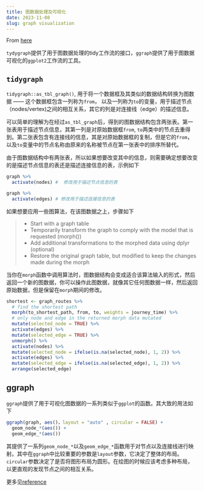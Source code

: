 ```yaml
---
title: 图数据处理及可视化
date: 2023-11-08
slug: graph visualization
---
```


From [here](https://rviews.rstudio.com/2019/03/06/intro-to-graph-analysis/)

`tydygraph`提供了用于图数据处理的tidy工作流的接口，`ggraph`提供了用于图数据可视化的`ggplot2`工作流的工具。

## `tidygraph`

`tidygraph::as_tbl_graph()`, 用于将一个数据框及其类似的数据结构转换为图数据 —— 这个数据框包含一列称为`from`， 以及一列称为`to`的变量，用于描述节点（nodes/vertex)之间的相互关系，其它的列是对连接线（edge）的描述信息。

可以简单的理解为在经过`as_tbl_graph`后，得到的图数据结构包含两张表。第一张表用于描述节点信息，其第一列是对原始数据框`from`, `to`两类中的节点去重得到。第二张表包含有连接线的信息，其是对原始数据框的复制，但是它的`from`，以及`to`变量中的节点名称由原来的名称被节点在第一张表中的排序所替代。

由于图数据结构中有两张表，所以如果想要改变其中的信息，则需要确定想要改变的是描述节点信息的表还是描述连接信息的表，示例如下

```r
graph %>%
  activate(nodes) #  修改用于描述节点信息的表

graph %>%
  activate(edges) # 修改用于描述连接信息的表
```

如果想要应用一些图算法，在该图数据之上，步骤如下

> - Start with a graph table
> - Temporarily transform the graph to comply with the model that is requested (morph())
> - Add additional transformations to the morphed data using dplyr (optional)
> - Restore the original graph table, but modified to keep the changes made during the morph

当你在`morph`函数中调用算法时，图数据结构会变成适合该算法输入的形式，然后返回一个新的图数据，你可以操作此图数据，就像其它任何图数据一样，然后返回原始数据，但是保留在`morph`期间的修改。

```r
shortest <- graph_routes %>%
  # find the shortest path
  morph(to_shortest_path, from, to, weights = journey_time) %>% 
  # only node and edge in the returned morph data mutated
  mutate(selected_node = TRUE) %>%
  activate(edges) %>%
  mutate(selected_edge = TRUE) %>%
  unmorph() %>%
  activate(nodes) %>%
  mutate(selected_node = ifelse(is.na(selected_node), 1, 2)) %>%
  activate(edges) %>%
  mutate(selected_edge = ifelse(is.na(selected_edge), 1, 2)) %>%
  arrange(selected_edge)
```

## ggraph

`ggraph`提供了用于可视化图数据的一系列类似于`ggplot`的函数。其大致的用法如下

```r
ggraph(graph, aes()，layout = "auto" , circular = FALSE) +
  geom_node_*(aes()) +
  geom_edge_*(aes())
```

其提供了一系列`geom_node_*`以及`geom_edge_*`函数用于对节点以及连接线进行映射。其中在`ggraph`中比较重要的参数是`layout`参数，它决定了整体的布局。`circular`参数决定了是否将图形布局为圆形。在绘图的时候应该考虑多种布局，以更直观的发现节点之间的相互关系。

更多见[reference](https://ggraph.data-imaginist.com/reference/index.html)
